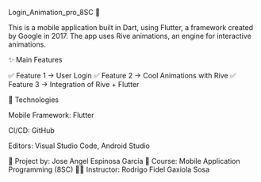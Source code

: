 Login_Animation_pro_8SC 📱

This is a mobile application built in Dart, using Flutter, a framework created by Google in 2017.
The app uses Rive animations, an engine for interactive animations.

✨ Main Features

✅ Feature 1 → User Login
✅ Feature 2 → Cool Animations with Rive
✅ Feature 3 → Integration of Rive + Flutter

🧱 Technologies

Mobile Framework: Flutter

CI/CD: GitHub

Editors: Visual Studio Code, Android Studio

📌 Project by: Jose Angel Espinosa García
📘 Course: Mobile Application Programming (8SC)
👨‍🏫 Instructor: Rodrigo Fidel Gaxiola Sosa
